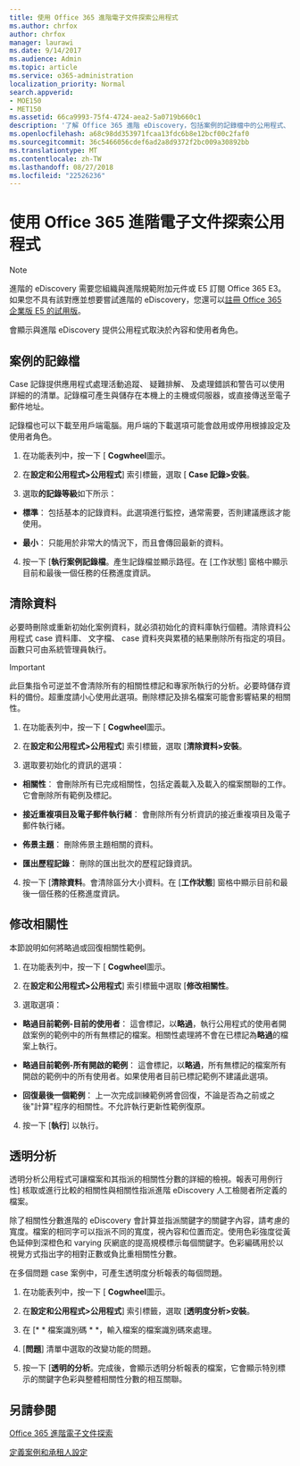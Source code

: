 ```yaml
---
title: 使用 Office 365 進階電子文件探索公用程式
ms.author: chrfox
author: chrfox
manager: laurawi
ms.date: 9/14/2017
ms.audience: Admin
ms.topic: article
ms.service: o365-administration
localization_priority: Normal
search.appverid:
- MOE150
- MET150
ms.assetid: 66ca9993-75f4-4724-aea2-5a0719b660c1
description: '了解 Office 365 進階 eDiscovery，包括案例的記錄檔中的公用程式、 清除資料、 處理錯誤、 修改相關性及透明度分析。  '
ms.openlocfilehash: a68c98dd353971fcaa13fdc6b8e12bcf00c2faf0
ms.sourcegitcommit: 36c5466056cdef6ad2a8d9372f2bc009a30892bb
ms.translationtype: MT
ms.contentlocale: zh-TW
ms.lasthandoff: 08/27/2018
ms.locfileid: "22526236"
---
```

# <a name="use-office-365-advanced-ediscovery-utilities"></a>使用 Office 365 進階電子文件探索公用程式

> [!NOTE]
> 進階的 eDiscovery 需要您組織與進階規範附加元件或 E5 訂閱 Office 365 E3。如果您不具有該對應並想要嘗試進階的 eDiscovery，您還可以[註冊 Office 365 企業版 E5 的試用版](https://go.microsoft.com/fwlink/p/?LinkID=698279)。 
  
會顯示與進階 eDiscovery 提供公用程式取決於內容和使用者角色。
  
## <a name="case-log"></a>案例的記錄檔

Case 記錄提供應用程式處理活動追蹤、 疑難排解、 及處理錯誤和警告可以使用詳細的的清單。記錄檔可產生與儲存在本機上的主機或伺服器，或直接傳送至電子郵件地址。
  
記錄檔也可以下載至用戶端電腦。用戶端的下載選項可能會啟用或停用根據設定及使用者角色。
  
1. 在功能表列中，按一下 [ **Cogwheel**圖示。 
    
2. 在**設定和公用程式\>公用程式**] 索引標籤，選取 [ **Case 記錄\>安裝**。
    
3. 選取**的記錄等級**如下所示： 
    
  - **標準**： 包括基本的記錄資料。此選項進行監控，通常需要，否則建議應該才能使用。
    
  - **最小**： 只能用於非常大的情況下，而且會傳回最新的資料。
    
4. 按一下 [**執行案例記錄檔**。產生記錄檔並顯示路徑。在 [工作狀態] 窗格中顯示目前和最後一個任務的任務進度資訊。
    
## <a name="clear-data"></a>清除資料

必要時刪除或重新初始化案例資料，就必須初始化的資料庫執行個體。清除資料公用程式 case 資料庫、 文字檔、 case 資料夾與累積的結果刪除所有指定的項目。函數只可由系統管理員執行。
  
> [!IMPORTANT]
> 此巨集指令可逆並不會清除所有的相關性標記和專家所執行的分析。必要時儲存資料的備份。超重度請小心使用此選項。刪除標記及排名檔案可能會影響結果的相關性。 
  
1. 在功能表列中，按一下 [ **Cogwheel**圖示。 
    
2. 在**設定和公用程式\>公用程式**] 索引標籤，選取 [**清除資料\>安裝**。
    
3. 選取要初始化的資訊的選項：
    
  - **相關性**： 會刪除所有已完成相關性，包括定義載入及載入的檔案關聯的工作。它會刪除所有範例及標記。
    
  - **接近重複項目及電子郵件執行緒**： 會刪除所有分析資訊的接近重複項目及電子郵件執行緒。
    
  - **佈景主題**： 刪除佈景主題相關的資料。
    
  - **匯出歷程記錄**： 刪除的匯出批次的歷程記錄資訊。
    
4. 按一下 [**清除資料**。會清除區分大小資料。在 [**工作狀態**] 窗格中顯示目前和最後一個任務的任務進度資訊。 
    
## <a name="modify-relevance"></a>修改相關性

本節說明如何將略過或回復相關性範例。
  
1. 在功能表列中，按一下 [ **Cogwheel**圖示。 
    
2. 在**設定和公用程式\>公用程式**] 索引標籤中選取 [**修改相關性**。
    
3. 選取選項： 
    
  - **略過目前範例-目前的使用者**： 這會標記，以**略過**，執行公用程式的使用者開啟案例的範例中的所有無標記的檔案。相關性處理將不會在已標記為**略過**的檔案上執行。
    
  - **略過目前範例-所有開啟的範例**： 這會標記，以**略過**，所有無標記的檔案所有開啟的範例中的所有使用者。如果使用者目前已標記範例不建議此選項。
    
  - **回復最後一個範例**： 上一次完成訓練範例將會回復，不論是否為之前或之後"計算"程序的相關性。不允許執行更新性範例復原。
    
4. 按一下 [**執行**] 以執行。 
    
## <a name="transparency-analysis"></a>透明分析

透明分析公用程式可讓檔案和其指派的相關性分數的詳細的檢視。報表可用例行性] 核取或進行比較的相關性與相關性指派進階 eDiscovery 人工檢閱者所定義的檔案。 
  
除了相關性分數進階的 eDiscovery 會計算並指派關鍵字的關鍵字內容，請考慮的寬度。檔案的相同字可以指派不同的寬度，視內容和位置而定。使用色彩強度從黃色延伸到深橙色和 varying 灰網底的提高規模標示每個關鍵字。色彩編碼用於以視覺方式指出字的相對正數或負比重相關性分數。 
  
在多個問題 case 案例中，可產生透明度分析報表的每個問題。
  
1. 在功能表列中，按一下 [ **Cogwheel**圖示。 
    
2. 在**設定和公用程式\>公用程式**] 索引標籤，選取 [**透明度分析\>安裝**。
    
3. 在 [* * 檔案識別碼 * *，輸入檔案的檔案識別碼來處理。
    
4. [**問題**] 清單中選取的改變功能的問題。 
    
5. 按一下 [**透明的分析**。完成後，會顯示透明分析報表的檔案，它會顯示特別標示的關鍵字色彩與整體相關性分數的相互關聯。
    
## <a name="see-also"></a>另請參閱

[Office 365 進階電子文件探索](office-365-advanced-ediscovery.md)
  
[定義案例和承租人設定](define-case-and-tenant-settings-in-advanced-ediscovery.md)

